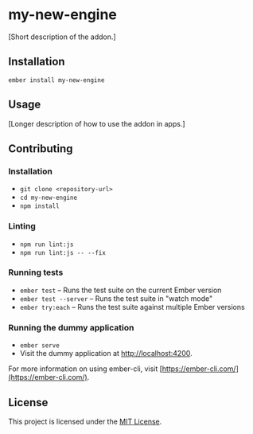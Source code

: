 my-new-engine
==============================================================================

[Short description of the addon.]

Installation
------------------------------------------------------------------------------

```
ember install my-new-engine
```


Usage
------------------------------------------------------------------------------

[Longer description of how to use the addon in apps.]


Contributing
------------------------------------------------------------------------------

### Installation

* `git clone <repository-url>`
* `cd my-new-engine`
* `npm install`

### Linting

* `npm run lint:js`
* `npm run lint:js -- --fix`

### Running tests

* `ember test` – Runs the test suite on the current Ember version
* `ember test --server` – Runs the test suite in "watch mode"
* `ember try:each` – Runs the test suite against multiple Ember versions

### Running the dummy application

* `ember serve`
* Visit the dummy application at [http://localhost:4200](http://localhost:4200).

For more information on using ember-cli, visit [https://ember-cli.com/](https://ember-cli.com/).

License
------------------------------------------------------------------------------

This project is licensed under the [MIT License](LICENSE.md).
